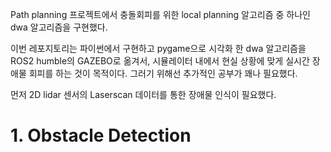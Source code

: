 Path planning 프로젝트에서 충돌회피를 위한 local planning 알고리즘 중 하나인 dwa 알고리즘을 구현했다.

이번 레포지토리는 파이썬에서 구현하고 pygame으로 시각화 한 dwa 알고리즘을 ROS2 humble의 GAZEBO로 옮겨서, 시뮬레이터 내에서 현실 상황에 맞게 실시간 장애물 회피를 하는 것이 목적이다. 그러기 위해선 추가적인 공부가 꽤나 필요했다.

먼저 2D lidar 센서의 Laserscan 데이터를 통한 장애물 인식이 필요했다.

# 1. Obstacle Detection


